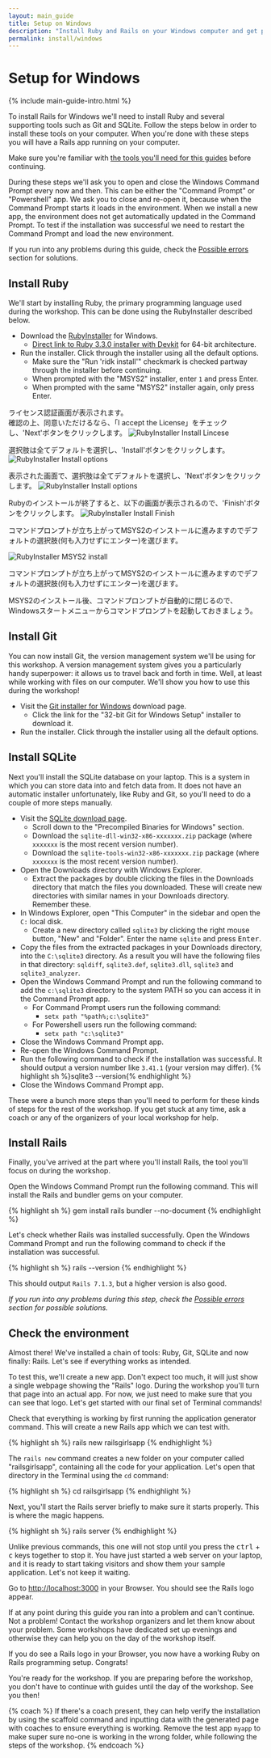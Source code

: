 ```yaml
---
layout: main_guide
title: Setup on Windows
description: "Install Ruby and Rails on your Windows computer and get prepared for the Rails Girls workshop."
permalink: install/windows
---
```


# Setup for Windows

{% include main-guide-intro.html %}

To install Rails for Windows we'll need to install Ruby and several supporting tools such as Git and SQLite. Follow the steps below in order to install these tools on your computer. When you're done with these steps you will have a Rails app running on your computer.

<div class="help-notice">Make sure you're familiar with <a href="/tools">the tools you'll need for this guides</a> before continuing.</div>

During these steps we'll ask you to open and close the Windows Command Prompt every now and then. This can be either the "Command Prompt" or "Powershell" app. We ask you to close and re-open it, because when the Command Prompt starts it loads in the environment. When we install a new app, the environment does not get automatically updated in the Command Prompt. To test if the installation was successful we need to restart the Command Prompt and load the new environment.

If you run into any problems during this guide, check the [Possible errors] section for solutions.

## Install Ruby

We'll start by installing Ruby, the primary programming language used during the workshop. This can be done using the RubyInstaller described below.

- Download the [RubyInstaller](https://rubyinstaller.org/downloads/) for Windows.
  - [Direct link to Ruby 3.3.0 installer with Devkit](https://github.com/oneclick/rubyinstaller2/releases/download/RubyInstaller-3.3.0-1/rubyinstaller-devkit-3.3.0-1-x64.exe) for 64-bit architecture.
- Run the installer. Click through the installer using all the default options.
  - Make sure the "Run 'ridk install'" checkmark is checked partway through the installer before continuing.
  - When prompted with the "MSYS2" installer, enter `1` and press Enter.
  - When prompted with the same "MSYS2" installer again, only press Enter.

ライセンス認証画面が表示されます。  
確認の上、同意いただけるなら、「I accept the License」をチェックし、'Next'ボタンをクリックします。
![RubyInstaller Install Lincese](/images/windows_install/rubyinstaller_license.png "rubyinstaller license")

選択肢は全てデフォルトを選択し、'Install'ボタンをクリックします。
![RubyInstaller Install options](/images/windows_install/rubyinstaller_install_options1.png "rubyinstaller install options")

表示された画面で、選択肢は全てデフォルトを選択し、'Next'ボタンをクリックします。
![RubyInstaller Install options](/images/windows_install/rubyinstaller_install_options2.png "rubyinstaller install options")

Rubyのインストールが終了すると、以下の画面が表示されるので、'Finish'ボタンをクリックします。
![RubyInstaller Install Finish](/images/windows_install/rubyinstaller_install_finish.png "rubyinstaller install finish")

コマンドプロンプトが立ち上がってMSYS2のインストールに進みますのでデフォルトの選択肢(何も入力せずにエンター)を選びます。

![RubyInstaller MSYS2 install](/images/windows_install/rubyinstaller_msys2_install.png "rubyinstaller msys2 install")

コマンドプロンプトが立ち上がってMSYS2のインストールに進みますのでデフォルトの選択肢(何も入力せずにエンター)を選びます。

MSYS2のインストール後、コマンドプロンプトが自動的に閉じるので、	Windowsスタートメニューからコマンドプロンプトを起動しておきましょう。

## Install Git

You can now install Git, the version management system we'll be using for this workshop. A version management system gives you a particularly handy superpower: it allows us to travel back and forth in time. Well, at least while working with files on our computer. We'll show you how to use this during the workshop!

- Visit the [Git installer for Windows](https://git-scm.com/download/win) download page.
  - Click the link for the "32-bit Git for Windows Setup" installer to download it.
- Run the installer. Click through the installer using all the default options.

## Install SQLite

Next you'll install the SQLite database on your laptop. This is a system in which you can store data into and fetch data from. It does not have an automatic installer unfortunately, like Ruby and Git, so you'll need to do a couple of more steps manually.

- Visit the [SQLite download page](https://sqlite.org/download.html).
  - Scroll down to the "Precompiled Binaries for Windows" section.
  - Download the `sqlite-dll-win32-x86-xxxxxxx.zip` package (where `xxxxxxx` is the most recent version number).
  - Download the `sqlite-tools-win32-x86-xxxxxxx.zip` package (where `xxxxxxx` is the most recent version number).
- Open the Downloads directory with Windows Explorer.
  - Extract the packages by double clicking the files in the Downloads directory that match the files you downloaded. These will create new directories with similar names in your Downloads directory. Remember these.
- In Windows Explorer, open "This Computer" in the sidebar and open the `C:` local disk.
  - Create a new directory called `sqlite3` by clicking the right mouse button, "New" and "Folder". Enter the name `sqlite` and press <kbd>Enter</kbd>.
- Copy the files from the extracted packages in your Downloads directory, into the `C:\sqlite3` directory. As a result you will have the following files in that directory: `sqldiff`, `sqlite3.def`, `sqlite3.dll`, `sqlite3` and `sqlite3_analyzer`.
- Open the Windows Command Prompt and run the following command to add the `c:\sqlite3` directory to the system PATH so you can access it in the Command Prompt app.
  - For Command Prompt users run the following command:
    - `setx path "%path%;c:\sqlite3"`
  - For Powershell users run the following command:
    - `setx path "c:\sqlite3"`
- Close the Windows Command Prompt app.
- Re-open the Windows Command Prompt.
- Run the following command to check if the installation was successful. It should output a version number like `3.41.1` (your version may differ).
  {% highlight sh %}sqlite3 --version{% endhighlight %}
- Close the Windows Command Prompt app.

These were a bunch more steps than you'll need to perform for these kinds of steps for the rest of the workshop. If you get stuck at any time, ask a coach or any of the organizers of your local workshop for help.

## Install Rails

Finally, you've arrived at the part where you'll install Rails, the tool you'll focus on during the workshop.

Open the Windows Command Prompt run the following command. This will install the Rails and bundler gems on your computer.

{% highlight sh %}
gem install rails bundler --no-document
{% endhighlight %}

Let's check whether Rails was installed successfully. Open the Windows Command Prompt and run the following command to check if the installation was successful.

{% highlight sh %}
rails --version
{% endhighlight %}

This should output `Rails 7.1.3`, but a higher version is also good.

_If you run into any problems during this step, check the [Possible errors] section for possible solutions._

## Check the environment

Almost there! We've installed a chain of tools: Ruby, Git, SQLite and now finally: Rails. Let's see if everything works as intended.

To test this, we'll create a new app. Don't expect too much, it will just show a single webpage showing the "Rails" logo. During the workshop you'll turn that page into an actual app. For now, we just need to make sure that you can see that logo. Let's get started with our final set of Terminal commands!

Check that everything is working by first running the application generator command. This will create a new Rails app which we can test with.

{% highlight sh %}
rails new railsgirlsapp
{% endhighlight %}

The `rails new` command creates a new folder on your computer called "railsgirlsapp", containing all the code for your application. Let's open that directory in the Terminal using the `cd` command:

{% highlight sh %}
cd railsgirlsapp
{% endhighlight %}

Next, you'll start the Rails server briefly to make sure it starts properly. This is where the magic happens.

{% highlight sh %}
rails server
{% endhighlight %}

Unlike previous commands, this one will not stop until you press the <kbd>ctrl</kbd> + <kbd>c</kbd> keys together to stop it. You have just started a web server on your laptop, and it is ready to start taking visitors and show them your sample application. Let's not keep it waiting.

Go to <http://localhost:3000> in your Browser. You should see the Rails logo appear.

If at any point during this guide you ran into a problem and can't continue. Not a problem! Contact the workshop organizers and let them know about your problem. Some workshops have dedicated set up evenings and otherwise they can help you on the day of the workshop itself.

If you do see a Rails logo in your Browser, you now have a working Ruby on Rails programming setup. Congrats!

You're ready for the workshop. If you are preparing before the workshop, you don't have to continue with guides until the day of the workshop. See you then!

{% coach %}
If there's a coach present, they can help verify the installation by using the scaffold command and inputting data with the generated page with coaches to ensure everything is working. Remove the test app `myapp` to make super sure no-one is working in the wrong folder, while following the steps of the workshop.
{% endcoach %}

[Possible errors]: /install#possible-errors-during-installation
